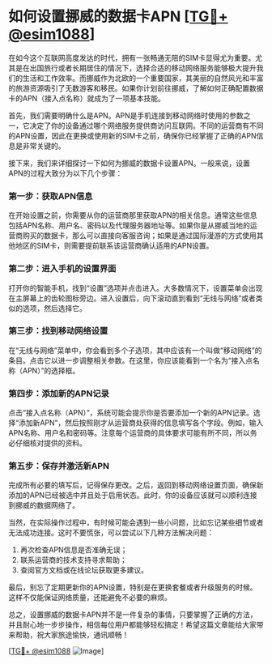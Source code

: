 # 如何设置挪威的数据卡APN [[TG💪+ @esim1088](https://t.me/s/esim1088)]

在如今这个互联网高度发达的时代，拥有一张畅通无阻的SIM卡显得尤为重要。尤其是在出国旅行或者长期居住的情况下，选择合适的移动网络服务能够极大提升我们的生活和工作效率。而挪威作为北欧的一个重要国家，其美丽的自然风光和丰富的旅游资源吸引了无数游客和移民。如果你计划前往挪威，了解如何正确配置数据卡的APN（接入点名称）就成为了一项基本技能。

首先，我们需要明确什么是APN。APN是手机连接到移动网络时使用的参数之一，它决定了你的设备通过哪个网络服务提供商访问互联网。不同的运营商有不同的APN设置，因此在更换或使用新的SIM卡之前，确保你已经掌握了正确的APN信息是非常关键的。

接下来，我们来详细探讨一下如何为挪威的数据卡设置APN。一般来说，设置APN的过程大致分为以下几个步骤：

### 第一步：获取APN信息

在开始设置之前，你需要从你的运营商那里获取APN的相关信息。通常这些信息包括APN名称、用户名、密码以及代理服务器地址等。如果你是从挪威当地的运营商购买的数据卡，那么可以直接向客服咨询；如果是通过国际漫游的方式使用其他地区的SIM卡，则需要提前联系该运营商确认适用的APN设置。

### 第二步：进入手机的设置界面

打开你的智能手机，找到“设置”选项并点击进入。大多数情况下，设置菜单会出现在主屏幕上的齿轮图标旁边。进入设置后，向下滚动直到看到“无线与网络”或者类似的选项，然后选择它。

### 第三步：找到移动网络设置

在“无线与网络”菜单中，你会看到多个子选项，其中应该有一个叫做“移动网络”的条目。点击它以进一步调整相关参数。在这里，你应该能看到一个名为“接入点名称（APN）”的选择框。

### 第四步：添加新的APN记录

点击“接入点名称（APN）”，系统可能会提示你是否要添加一个新的APN记录。选择“添加新APN”，然后按照刚才从运营商处获得的信息填写各个字段。例如，输入APN名称、用户名和密码等。注意每个运营商的具体要求可能有所不同，所以务必仔细核对提供的资料。

### 第五步：保存并激活新APN

完成所有必要的填写后，记得保存更改。之后，返回到移动网络设置页面，确保新添加的APN已经被选中并且处于启用状态。此时，你的设备应该就可以顺利连接到挪威的数据网络了。

当然，在实际操作过程中，有时候可能会遇到一些小问题，比如忘记某些细节或者无法成功连接。这时不要慌张，可以尝试以下几种方法解决问题：

1. 再次检查APN信息是否准确无误；
2. 联系运营商的技术支持寻求帮助；
3. 查阅官方文档或在线论坛获取更多建议。

最后，别忘了定期更新你的APN设置，特别是在更换套餐或者升级服务的时候。这样不仅能保证网络质量，还能避免不必要的麻烦。

总之，设置挪威的数据卡APN并不是一件复杂的事情，只要掌握了正确的方法，并且耐心地一步步操作，相信每位用户都能够轻松搞定！希望这篇文章能给大家带来帮助，祝大家旅途愉快，通讯顺畅！

[[TG💪+ @esim1088](https://t.me/s/esim1088) ![Image](https://i.postimg.cc/4NQfJmqS/Snipaste-2025-05-13-00-14-12.png)]